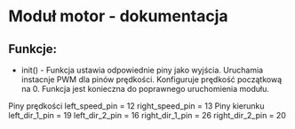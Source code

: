 # Moduł motor - dokumentacja

## Funkcje:
- init() - Funkcja ustawia odpowiednie piny jako wyjścia. Uruchamia instacnje PWM dla pinów prędkości. Konfiguruje prędkość początkową na 0. Funkcja jest konieczna do poprawnego uruchomienia modułu. 

Piny prędkości
left_speed_pin = 12
right_speed_pin = 13
Piny kierunku
left_dir_1_pin = 19
left_dir_2_pin = 16
right_dir_1_pin = 26
right_dir_2_pin = 20


